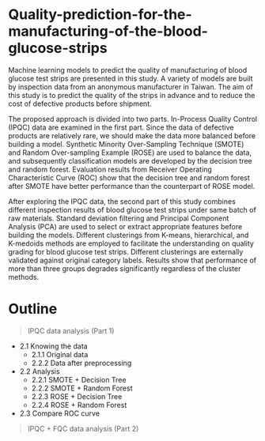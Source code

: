# Quality-prediction-for-the-manufacturing-of-the-blood-glucose-strips
Machine learning models to predict the quality of manufacturing of blood glucose test strips are presented in this study. A variety of models are built by inspection data from an anonymous manufacturer in Taiwan. The aim of this study is to predict the quality of the strips in advance and to reduce the cost of defective products before shipment.

The proposed approach is divided into two parts. In-Process Quality Control (IPQC) data are examined in the first part. Since the data of defective products are relatively rare, we should make the data more balanced before building a model. Synthetic Minority Over-Sampling Technique (SMOTE) and Random Over-sampling Example (ROSE) are used to balance the data, and subsequently classification models are developed by the decision tree and random forest. Evaluation results from Receiver Operating Characteristic Curve (ROC) show that the decision tree and random forest after SMOTE have better performance than the counterpart of ROSE model.

After exploring the IPQC data, the second part of this study combines different inspection results of blood glucose test strips under same batch of raw materials. Standard deviation filtering and Principal Component Analysis (PCA) are used to select or extract appropriate features before building the models. Different clusterings from K-means, hierarchical, and K-medoids methods are employed to facilitate the understanding on quality grading for blood glucose test strips. Different clusterings are externally validated against original category labels. Results show that performance of more than three groups degrades significantly regardless of the cluster methods.

# Outline
> IPQC data analysis (Part 1)

+ 2.1 Knowing the data
  - 2.1.1 Original data
  - 2.2.2 Data after preprocessing
+ 2.2 Analysis 
  - 2.2.1 SMOTE + Decision Tree
  - 2.2.2 SMOTE + Random Forest
  - 2.2.3 ROSE + Decision Tree
  - 2.2.4 ROSE + Random Forest
+ 2.3 Compare ROC curve
    
> IPQC + FQC data analysis (Part 2)
